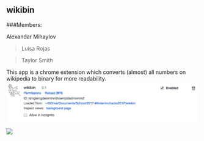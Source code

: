 wikibin
-----------------
###Members:
>
Alexandar Mihaylov

>Luisa Rojas

>Taylor Smith

This app is a chrome extension which converts (almost) all numbers on wikipedia to binary for more readability.
![](readme-img/img1.png)

![](readme-img/gif1.gif)



